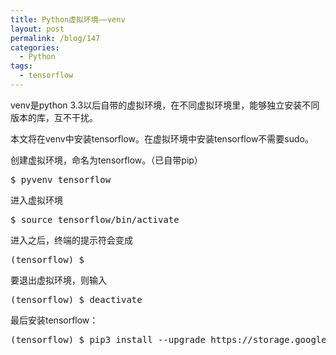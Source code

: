 ```yaml
---
title: Python虚拟环境——venv
layout: post
permalink: /blog/147
categories:
  - Python
tags:
  - tensorflow
---
```

venv是python 3.3以后自带的虚拟环境，在不同虚拟环境里，能够独立安装不同版本的库，互不干扰。

本文将在venv中安装tensorflow。在虚拟环境中安装tensorflow不需要sudo。

创建虚拟环境，命名为tensorflow。（已自带pip）

<pre class="brush: bash; title: ; notranslate" title="">$ pyvenv tensorflow
</pre>

进入虚拟环境

<pre class="brush: cpp; title: ; notranslate" title="">$ source tensorflow/bin/activate
</pre>

进入之后，终端的提示符会变成

<pre class="brush: cpp; title: ; notranslate" title="">(tensorflow) $
</pre>

要退出虚拟环境，则输入

<pre class="brush: cpp; title: ; notranslate" title="">(tensorflow) $ deactivate
</pre>

最后安装tensorflow：

<pre class="brush: cpp; title: ; notranslate" title="">(tensorflow) $ pip3 install --upgrade https://storage.googleapis.com/tensorflow/linux/cpu/tensorflow-0.8.0-cp34-cp34m-linux_x86_64.whl

</pre>